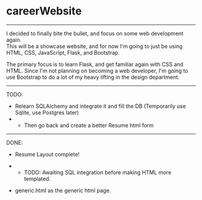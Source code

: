 # careerWebsite

---

I decided to finally bite the bullet, and focus on some web development again.  
This will be a showcase website, and for now I'm going to just be using HTML, CSS, JavaScript, Flask, and Bootstrap.  

The primary focus is to learn Flask, and get familiar again with CSS and HTML. Since I'm not planning on becoming a web developer, I'm going to use Bootstrap to do a lot of my heavy lifting in the design department.

---
TODO:
- Relearn SQLAlchemy and integrate it and fill the DB (Temporarily use Sqlite, use Postgres later)
- - Then go back and create a better Resume html form

---
DONE:
- Resume Layout complete!
- - TODO: Awaiting SQL integration before making HTML more templated.
  
- generic.html as the generic html page.